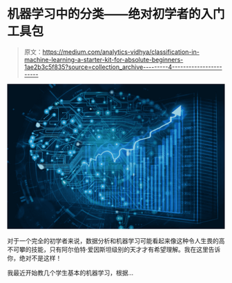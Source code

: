 # 机器学习中的分类——绝对初学者的入门工具包

> 原文：<https://medium.com/analytics-vidhya/classification-in-machine-learning-a-starter-kit-for-absolute-beginners-1ae2b3c5f835?source=collection_archive---------4----------------------->

![](img/ee6612ffa8d604f270588f43ff62a11f.png)

对于一个完全的初学者来说，数据分析和机器学习可能看起来像这种令人生畏的高不可攀的技能，只有阿尔伯特·爱因斯坦级别的天才才有希望理解。我在这里告诉你，绝对不是这样！

我最近开始教几个学生基本的机器学习，根据…